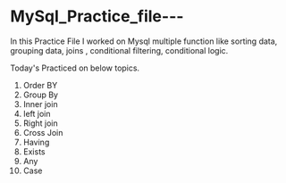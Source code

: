 # MySql_Practice_file---
In this Practice File I worked on Mysql multiple function like sorting data, grouping data, joins , conditional filtering, conditional logic.

Today's Practiced on below topics.
1. Order BY
2. Group By
3. Inner join
4. left join
5. Right join
6. Cross Join
7. Having
8. Exists
9. Any
10. Case
